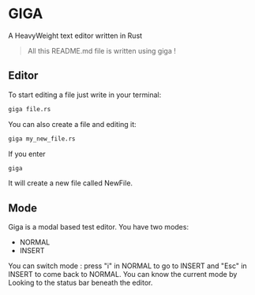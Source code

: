 # GIGA

A HeavyWeight text editor written in Rust

> All this README.md file is written using giga !

## Editor

To start editing a file just write in your terminal:

```Bash
giga file.rs
```

You can also create a file and editing it:

```Bash
giga my_new_file.rs
```

If you enter
```Bash
giga
```
It will create a new file called NewFile.

## Mode

Giga is a modal based test editor. You have two modes:
- NORMAL
- INSERT

You can switch mode : press "i" in NORMAL to go to INSERT and "Esc" in INSERT to come back to NORMAL.
You can know the current mode by Looking to the status bar beneath the editor.
